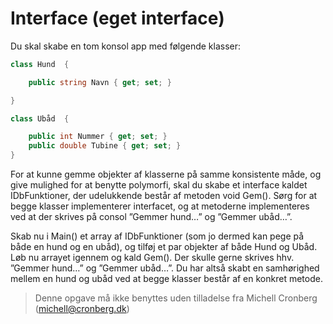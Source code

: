 ﻿# Interface (eget interface)

Du skal skabe en tom konsol app med følgende klasser:

```csharp
class Hund  {

    public string Navn { get; set; }

}

class Ubåd  {

    public int Nummer { get; set; }
    public double Tubine { get; set; }
}
```

For at kunne gemme objekter af klasserne på samme konsistente måde, og give mulighed for at 
benytte polymorfi, skal du skabe et interface kaldet IDbFunktioner, der udelukkende består 
af metoden void Gem(). Sørg for at begge klasser implementerer interfacet, og at metoderne 
implementeres ved at der skrives på consol ”Gemmer hund…” og ”Gemmer ubåd…”.

Skab nu i Main() et array af IDbFunktioner (som jo dermed kan pege på både 
en hund og en ubåd), og tilføj et par objekter af både Hund og Ubåd. Løb nu 
arrayet igennem og kald Gem(). Der skulle gerne skrives hhv. ”Gemmer hund…” og 
”Gemmer ubåd…”. Du har altså skabt en samhørighed mellem en hund og ubåd 
ved at begge klasser består af en konkret metode.

<!-- footerstart -->
> Denne opgave må ikke benyttes uden tilladelse fra Michell Cronberg (michell@cronberg.dk)
<!-- footerslut -->